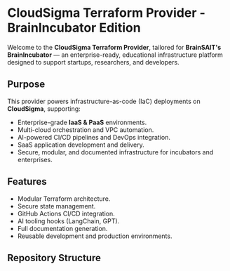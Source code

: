 # CloudSigma Terraform Provider - BrainIncubator Edition

Welcome to the **CloudSigma Terraform Provider**, tailored for **BrainSAIT's BrainIncubator** — an enterprise-ready, educational infrastructure platform designed to support startups, researchers, and developers.

## Purpose

This provider powers infrastructure-as-code (IaC) deployments on **CloudSigma**, supporting:

- Enterprise-grade **IaaS & PaaS** environments.
- Multi-cloud orchestration and VPC automation.
- AI-powered CI/CD pipelines and DevOps integration.
- SaaS application development and delivery.
- Secure, modular, and documented infrastructure for incubators and enterprises.

## Features

- Modular Terraform architecture.
- Secure state management.
- GitHub Actions CI/CD integration.
- AI tooling hooks (LangChain, GPT).
- Full documentation generation.
- Reusable development and production environments.

## Repository Structure